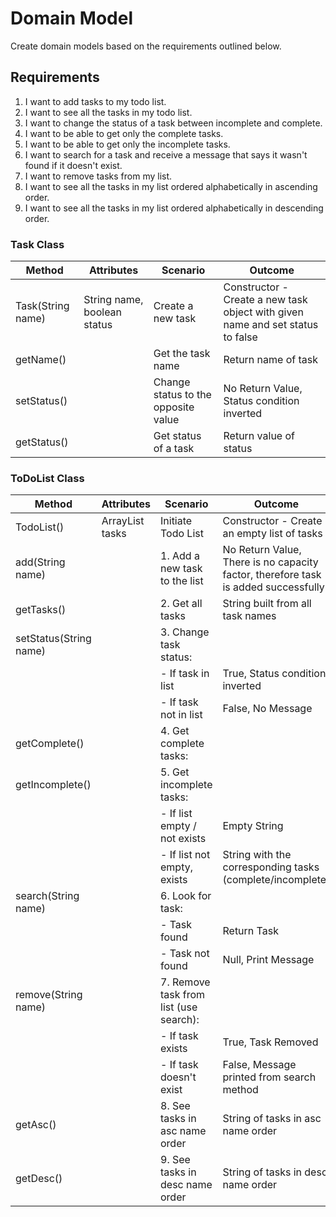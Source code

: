 # Domain Model
Create domain models based on the requirements outlined below.

## Requirements
1. I want to add tasks to my todo list.
2. I want to see all the tasks in my todo list.
3. I want to change the status of a task between incomplete and complete.
4. I want to be able to get only the complete tasks.
5. I want to be able to get only the incomplete tasks.
6. I want to search for a task and receive a message that says it wasn't found if it doesn't exist.
7. I want to remove tasks from my list.
8. I want to see all the tasks in my list ordered alphabetically in ascending order.
9. I want to see all the tasks in my list ordered alphabetically in descending order.

### Task Class

| Method            | Attributes                  | Scenario                            | Outcome                                                                        |
|-------------------|-----------------------------|-------------------------------------|--------------------------------------------------------------------------------|
| Task(String name) | String name, boolean status | Create a new task                   | Constructor - Create a new task object with given name and set status to false |
| getName()         |                             | Get the task name                   | Return name of task                                                            |
| setStatus()       |                             | Change status to the opposite value | No Return Value, Status condition inverted                                     |
| getStatus()       |                             | Get status of a task                | Return value of status                                                         |


### ToDoList Class

| Method                 | Attributes            | Scenario                               | Outcome                                                                            |
|------------------------|-----------------------|----------------------------------------|------------------------------------------------------------------------------------|
| TodoList()             | ArrayList<Task> tasks | Initiate Todo List                     | Constructor - Create an empty list of tasks                                        |
| add(String name)       |                       | 1. Add a new task to the list          | No Return Value, There is no capacity factor, therefore task is added successfully |
| getTasks()             |                       | 2. Get all tasks                       | String built from all task names                                                   |
| setStatus(String name) |                       | 3. Change task status:                 |                                                                                    |
|                        |                       | - If task in list                      | True, Status condition inverted                                                    |
|                        |                       | - If task not in list                  | False, No Message                                                                  |
| getComplete()          |                       | 4. Get complete tasks:                 |                                                                                    |
| getIncomplete()        |                       | 5. Get incomplete tasks:               |                                                                                    |
|                        |                       | - If list empty / not exists           | Empty String                                                                       |
|                        |                       | - If list not empty, exists            | String with the corresponding tasks (complete/incomplete)                          |
| search(String name)    |                       | 6. Look for task:                      |                                                                                    |
|                        |                       | - Task found                           | Return Task                                                                        |
|                        |                       | - Task not found                       | Null, Print Message                                                                |
| remove(String name)    |                       | 7. Remove task from list (use search): |                                                                                    |
|                        |                       | - If task exists                       | True, Task Removed                                                                 |
|                        |                       | - If task doesn't exist                | False, Message printed from search method                                          |
| getAsc()               |                       | 8. See tasks in asc name order         | String of tasks in asc name order                                                  |
| getDesc()              |                       | 9. See tasks in desc name order        | String of tasks in desc name order                                                 |
